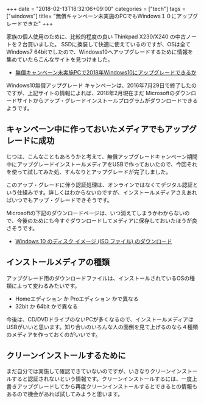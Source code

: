 +++
date = "2018-02-13T18:32:06+09:00"
categories = ["tech"]
tags = ["windows"]
title= "無償キャンペーン未実施のPCでもWindows１０にアップグレードできた"
+++

家族の個人使用のために、比較的程度の良い Thinkpad X230/X240 の中古ノートを２台買いました。
SSDに換装して快適に使えているのですが、OSは全てWindows7 64bitでしたので、Windows10へアップグレードするために情報を集めていたらこんなサイトを見つけました。

- [無償キャンペーン未実施PCで2018年Windows10にアップグレードできるか](https://www.ikt-s.com/2018-windows10upgrade/) 

Windows10無償アップグレード キャンペーンは、2016年7月29日で終了したのですが、上記サイトの情報によれば、2018年2月現在まだ Microsoftのダウンロードサイトからアップ・グレードインストールプログラムがダウンロードできるようです。

## キャンペーン中に作っておいたメディアでもアップグレードに成功
じつは、こんなこともあろうかと考えて、無償アップグレードキャンペーン期間中にアップグレードインストールメディアをUSBで作っておいたので、今回それを使って試してみた処、すんなりとアップグレードが完了しました。

このアップ・グレードに伴う認証処理は、オンラインではなくてデジタル認証という仕組みです。詳しくはわからないのですが、インストールメディアさえあればいつでもアップ・グレードできそうです。

Microsoftの下記のダウンロードページは、いつ消えてしまうかわからないので、今後のためにも今すぐダウンロードしてメディアに保存しておいたほうが良さそうです。

- [Windows 10 のディスク イメージ (ISO ファイル) のダウンロード](https://www.microsoft.com/ja-jp/software-download/windows10ISO) 

## インストールメディアの種類
アップグレード用のダウンロードファイルは、インストールされているOSの種類によって変わるみたいです。

- Homeエディション か Proエディション かで異なる
- 32bit か 64bit かで異なる

今後は、CD/DVDドライブのないPCが多くなるので、インストールメディアはUSBがいいと思います。知り合いのいろんな人の面倒を見て上げるのなら４種類のメディアを作っておくのがいいです。

## クリーンインストールするために
まだ自分では実施して確認できていないのですが、いきなりクリーンインストールすると認証されないという情報です。クリーンインストールするには、一度上書きアップグレードしてから再度クリーンインストールするとできるとの情報もあるので機会があれば試してみようと思います。
